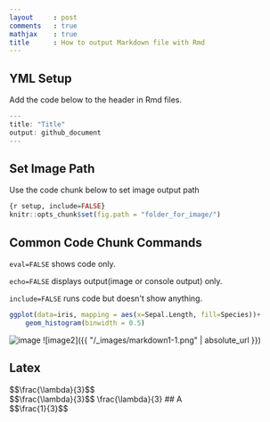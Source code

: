```yaml
---
layout     : post
comments   : true
mathjax    : true
title      : How to output Markdown file with Rmd
---
```


YML Setup
---------

Add the code below to the header in Rmd files.
<!--more-->

``` r
---
title: "Title"
output: github_document
---
```

Set Image Path
--------------

Use the code chunk below to set image output path

``` r
{r setup, include=FALSE}
knitr::opts_chunk$set(fig.path = "folder_for_image/")
```

Common Code Chunk Commands
--------------------------

`eval=FALSE` shows code only.

`echo=FALSE` displays output(image or console output) only.

`include=FALSE` runs code but doesn't show anything.

``` r
ggplot(data=iris, mapping = aes(x=Sepal.Length, fill=Species))+
    geom_histogram(binwidth = 0.5)
```

![image](https://github.com/liao961120/liao961120.github.io/blob/master/_images/markdown1-1.png)
![image2]({{ "/_images/markdown1-1.png" | absolute_url }})

## Latex
<div>
$$\frac{\lambda}{3}$$
</div>
$$\frac{\lambda}{3}$$
\frac{\lambda}{3}
## A <div>$$\frac{1}{3}$$</div>
